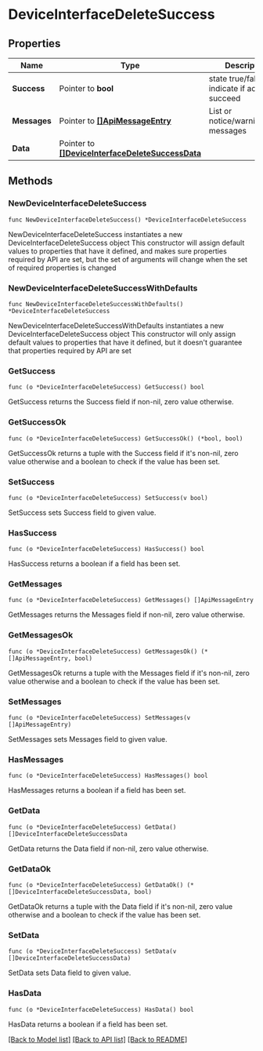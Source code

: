 # DeviceInterfaceDeleteSuccess

## Properties

Name | Type | Description | Notes
------------ | ------------- | ------------- | -------------
**Success** | Pointer to **bool** | state true/false indicate if action succeed | [optional] 
**Messages** | Pointer to [**[]ApiMessageEntry**](ApiMessageEntry.md) | List or notice/warning/error messages | [optional] 
**Data** | Pointer to [**[]DeviceInterfaceDeleteSuccessData**](DeviceInterfaceDeleteSuccessData.md) |  | [optional] 

## Methods

### NewDeviceInterfaceDeleteSuccess

`func NewDeviceInterfaceDeleteSuccess() *DeviceInterfaceDeleteSuccess`

NewDeviceInterfaceDeleteSuccess instantiates a new DeviceInterfaceDeleteSuccess object
This constructor will assign default values to properties that have it defined,
and makes sure properties required by API are set, but the set of arguments
will change when the set of required properties is changed

### NewDeviceInterfaceDeleteSuccessWithDefaults

`func NewDeviceInterfaceDeleteSuccessWithDefaults() *DeviceInterfaceDeleteSuccess`

NewDeviceInterfaceDeleteSuccessWithDefaults instantiates a new DeviceInterfaceDeleteSuccess object
This constructor will only assign default values to properties that have it defined,
but it doesn't guarantee that properties required by API are set

### GetSuccess

`func (o *DeviceInterfaceDeleteSuccess) GetSuccess() bool`

GetSuccess returns the Success field if non-nil, zero value otherwise.

### GetSuccessOk

`func (o *DeviceInterfaceDeleteSuccess) GetSuccessOk() (*bool, bool)`

GetSuccessOk returns a tuple with the Success field if it's non-nil, zero value otherwise
and a boolean to check if the value has been set.

### SetSuccess

`func (o *DeviceInterfaceDeleteSuccess) SetSuccess(v bool)`

SetSuccess sets Success field to given value.

### HasSuccess

`func (o *DeviceInterfaceDeleteSuccess) HasSuccess() bool`

HasSuccess returns a boolean if a field has been set.

### GetMessages

`func (o *DeviceInterfaceDeleteSuccess) GetMessages() []ApiMessageEntry`

GetMessages returns the Messages field if non-nil, zero value otherwise.

### GetMessagesOk

`func (o *DeviceInterfaceDeleteSuccess) GetMessagesOk() (*[]ApiMessageEntry, bool)`

GetMessagesOk returns a tuple with the Messages field if it's non-nil, zero value otherwise
and a boolean to check if the value has been set.

### SetMessages

`func (o *DeviceInterfaceDeleteSuccess) SetMessages(v []ApiMessageEntry)`

SetMessages sets Messages field to given value.

### HasMessages

`func (o *DeviceInterfaceDeleteSuccess) HasMessages() bool`

HasMessages returns a boolean if a field has been set.

### GetData

`func (o *DeviceInterfaceDeleteSuccess) GetData() []DeviceInterfaceDeleteSuccessData`

GetData returns the Data field if non-nil, zero value otherwise.

### GetDataOk

`func (o *DeviceInterfaceDeleteSuccess) GetDataOk() (*[]DeviceInterfaceDeleteSuccessData, bool)`

GetDataOk returns a tuple with the Data field if it's non-nil, zero value otherwise
and a boolean to check if the value has been set.

### SetData

`func (o *DeviceInterfaceDeleteSuccess) SetData(v []DeviceInterfaceDeleteSuccessData)`

SetData sets Data field to given value.

### HasData

`func (o *DeviceInterfaceDeleteSuccess) HasData() bool`

HasData returns a boolean if a field has been set.


[[Back to Model list]](../README.md#documentation-for-models) [[Back to API list]](../README.md#documentation-for-api-endpoints) [[Back to README]](../README.md)


